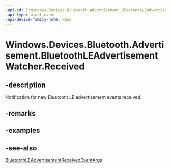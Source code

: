 ```yaml
---
-api-id: E:Windows.Devices.Bluetooth.Advertisement.BluetoothLEAdvertisementWatcher.Received
-api-type: winrt event
-api-device-family-note: xbox
---
```


<!-- Event syntax
public event Windows.Foundation.TypedEventHandler Received<Windows.Devices.Bluetooth.Advertisement.BluetoothLEAdvertisementWatcher,  Windows.Devices.Bluetooth.Advertisement.BluetoothLEAdvertisementReceivedEventArgs>
-->

# Windows.Devices.Bluetooth.Advertisement.BluetoothLEAdvertisementWatcher.Received

## -description
Notification for new Bluetooth LE advertisement events received.

## -remarks

## -examples

## -see-also
[BluetoothLEAdvertisementReceivedEventArgs](bluetoothleadvertisementreceivedeventargs.md)